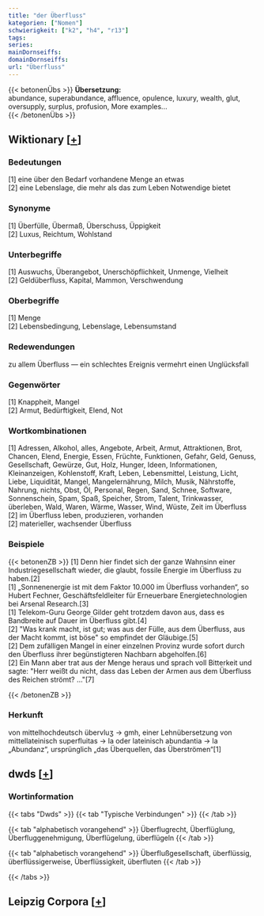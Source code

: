 ```yaml
---
title: "der Überfluss"
kategorien: ["Nomen"]
schwierigkeit: ["k2", "h4", "r13"]
tags:
series:
mainDornseiffs:
domainDornseiffs:
url: "Überfluss"
---
```


{{< betonenÜbs >}}
**Übersetzung:**  
abundance, superabundance, affluence, opulence, luxury, wealth, glut, oversupply, surplus, profusion, More examples...  
{{< /betonenÜbs >}}

## Wiktionary [[+](https://de.wiktionary.org/wiki/Überfluss)]

### Bedeutungen
[1] eine über den Bedarf vorhandene Menge an etwas  
[2] eine Lebenslage, die mehr als das zum Leben Notwendige bietet  

### Synonyme
[1] Überfülle, Übermaß, Überschuss, Üppigkeit  
[2] Luxus, Reichtum, Wohlstand  

### Unterbegriffe
[1] Auswuchs, Überangebot, Unerschöpflichkeit, Unmenge, Vielheit  
[2] Geldüberfluss, Kapital, Mammon, Verschwendung  

### Oberbegriffe
[1] Menge  
[2] Lebensbedingung, Lebenslage, Lebensumstand  

### Redewendungen
zu allem Überfluss — ein schlechtes Ereignis vermehrt einen Unglücksfall  

### Gegenwörter
[1] Knappheit, Mangel  
[2] Armut, Bedürftigkeit, Elend, Not  

### Wortkombinationen
[1] Adressen, Alkohol, alles, Angebote, Arbeit, Armut, Attraktionen, Brot, Chancen, Elend, Energie, Essen, Früchte, Funktionen, Gefahr, Geld, Genuss, Gesellschaft, Gewürze, Gut, Holz, Hunger, Ideen, Informationen, Kleinanzeigen, Kohlenstoff, Kraft, Leben, Lebensmittel, Leistung, Licht, Liebe, Liquidität, Mangel, Mangelernährung, Milch, Musik, Nährstoffe, Nahrung, nichts, Obst, Öl, Personal, Regen, Sand, Schnee, Software, Sonnenschein, Spam, Spaß, Speicher, Strom, Talent, Trinkwasser, überleben, Wald, Waren, Wärme, Wasser, Wind, Wüste, Zeit im Überfluss  
[2] im Überfluss leben, produzieren, vorhanden  
[2] materieller, wachsender Überfluss  

### Beispiele
{{< betonenZB >}}
[1] Denn hier findet sich der ganze Wahnsinn einer Industriegesellschaft wieder, die glaubt, fossile Energie im Überfluss zu haben.[2]  
[1] „Sonnenenergie ist mit dem Faktor 10.000 im Überfluss vorhanden“, so Hubert Fechner, Geschäftsfeldleiter für Erneuerbare Energietechnologien bei Arsenal Research.[3]  
[1] Telekom-Guru George Gilder geht trotzdem davon aus, dass es Bandbreite auf Dauer im Überfluss gibt.[4]  
[2] "Was krank macht, ist gut; was aus der Fülle, aus dem Überfluss, aus der Macht kommt, ist böse" so empfindet der Gläubige.[5]  
[2] Dem zufälligen Mangel in einer einzelnen Provinz wurde sofort durch den Überfluss ihrer begünstigteren Nachbarn abgeholfen.[6]  
[2] Ein Mann aber trat aus der Menge heraus und sprach voll Bitterkeit und sagte: "Herr weißt du nicht, dass das Leben der Armen aus dem Überfluss des Reichen strömt? …"[7]  

{{< /betonenZB >}}
### Herkunft
von mittelhochdeutsch übervluʒ → gmh, einer Lehnübersetzung von mittellateinisch superfluitas → la oder lateinisch abundantia → la „Abundanz“, ursprünglich „das Überquellen, das Überströmen“[1]  



## dwds [[+](https://www.dwds.de/wb/Überfluss)]

### Wortinformation
{{< tabs "Dwds" >}}
{{< tab "Typische Verbindungen" >}}
{{< /tab >}}

{{< tab "alphabetisch vorangehend" >}}
Überflugrecht, Überflüglung, Überfluggenehmigung, Überflügelung, überflügeln
{{< /tab >}}

{{< tab "alphabetisch vorangehend" >}}
Überflußgesellschaft, überflüssig, überflüssigerweise, Überflüssigkeit, überfluten
{{< /tab >}}

{{< /tabs >}}

## Leipzig Corpora [[+](https://corpora.uni-leipzig.de/en/res?word=Überfluss&corpusId=deu_newscrawl-public_2018)]

